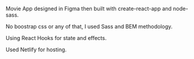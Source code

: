 Movie App designed in Figma then built with create-react-app and node-sass.

No boostrap css or any of that, I used Sass and BEM methodology.

Using React Hooks for state and effects.

Used Netlify for hosting.
